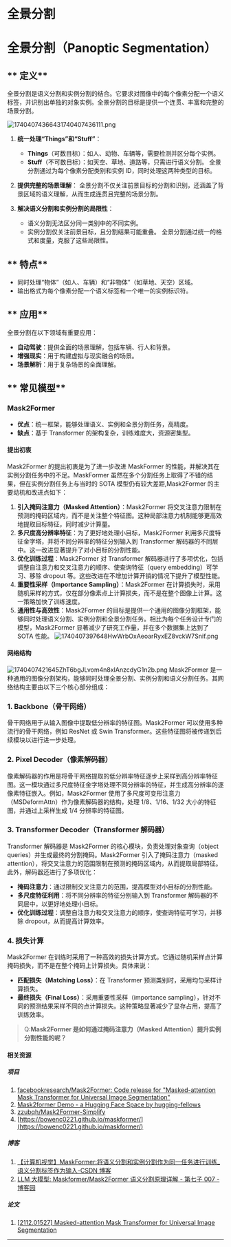# 全景分割

# **全景分割（Panoptic Segmentation）**

## ** 定义**

全景分割是语义分割和实例分割的结合。它要求对图像中的每个像素分配一个语义标签，并识别出单独的对象实例。全景分割的目标是提供一个连贯、丰富和完整的场景分割。

![17404074366431740407436111.png](https://fastly.jsdelivr.net/gh/tkzzzzzz6/imagehost@main/blog/17404074366431740407436111.png)

1. **统一处理“Things”和“Stuff”**：

   - **Things**（可数目标）：如人、动物、车辆等，需要检测并区分每个实例。
   - **Stuff**（不可数目标）：如天空、草地、道路等，只需进行语义分割。
     全景分割通过为每个像素分配类别和实例 ID，同时处理这两种类型的目标。
2. **提供完整的场景理解**：
   全景分割不仅关注前景目标的分割和识别，还涵盖了背景区域的语义理解，从而生成连贯且完整的场景分割。
3. **解决语义分割和实例分割的局限性**：

   - 语义分割无法区分同一类别中的不同实例。
   - 实例分割仅关注前景目标，且分割结果可能重叠。
     全景分割通过统一的格式和度量，克服了这些局限性。

## ** 特点**

- 同时处理“物体”（如人、车辆）和“非物体”（如草地、天空）区域。
- 输出格式为每个像素分配一个语义标签和一个唯一的实例标识符。

## ** 应用**

全景分割在以下领域有重要应用：

- **自动驾驶**：提供全面的场景理解，包括车辆、行人和背景。
- **增强现实**：用于构建虚拟与现实融合的场景。
- **场景解析**：用于复杂场景的全面理解。

## ** 常见模型**

### **Mask2Former**

- **优点**：统一框架，能够处理语义、实例和全景分割任务，高精度。
- **缺点**：基于 Transformer 的架构复杂，训练难度大，资源密集型。

#### 提出初衷

Mask2Former 的提出初衷是为了进一步改进 MaskFormer 的性能，并解决其在实例分割任务中的不足。MaskFormer 虽然在多个分割任务上取得了不错的结果，但在实例分割任务上与当时的 SOTA 模型仍有较大差距,Mask2Former 的主要动机和改进点如下：

1. **引入掩码注意力（Masked Attention）**：Mask2Former 将交叉注意力限制在预测的掩码区域内，而不是关注整个特征图。这种局部注意力机制能够更高效地提取目标特征，同时减少计算量。
2. **多尺度高分辨率特征**：为了更好地处理小目标，Mask2Former 利用多尺度特征金字塔，并将不同分辨率的特征分别输入到 Transformer 解码器的不同层中。这一改进显著提升了对小目标的分割性能。
3. **优化训练过程**：Mask2Former 对 Transformer 解码器进行了多项优化，包括调整自注意力和交叉注意力的顺序、使查询特征（query embedding）可学习、移除 dropout 等。这些改进在不增加计算开销的情况下提升了模型性能。
4. **重要性采样（Importance Sampling）**：Mask2Former 在计算损失时，采用随机采样的方式，仅在部分像素点上计算损失，而不是在整个图像上计算。这一策略加快了训练速度。
5. **通用性与高效性**：Mask2Former 的目标是提供一个通用的图像分割框架，能够同时处理语义分割、实例分割和全景分割任务。相比为每个任务设计专门的模型，Mask2Former 显著减少了研究工作量，并在多个数据集上达到了 SOTA 性能。
   ![1740407397648HwWrbOxAeoarRyxEZ8vckW7Snif.png](https://fastly.jsdelivr.net/gh/tkzzzzzz6/imagehost@main/blog/1740407397648HwWrbOxAeoarRyxEZ8vckW7Snif.png)

#### 网络结构

![1740407421645ZhT6bgJLvom4n8xIAnzcdyG1n2b.png](https://fastly.jsdelivr.net/gh/tkzzzzzz6/imagehost@main/blog/1740407421645ZhT6bgJLvom4n8xIAnzcdyG1n2b.png)
Mask2Former 是一种通用的图像分割架构，能够同时处理全景分割、实例分割和语义分割任务。其网络结构主要由以下三个核心部分组成：

### 1. **Backbone（骨干网络）**

骨干网络用于从输入图像中提取低分辨率的特征图。Mask2Former 可以使用多种流行的骨干网络，例如 ResNet 或 Swin Transformer。这些特征图将被传递到后续模块以进行进一步处理。

### 2. **Pixel Decoder（像素解码器）**

像素解码器的作用是将骨干网络提取的低分辨率特征逐步上采样到高分辨率特征图。这一模块通过多尺度特征金字塔处理不同分辨率的特征，并生成高分辨率的逐像素特征嵌入。例如，Mask2Former 使用了多尺度可变形注意力（MSDeformAttn）作为像素解码器的结构，处理 1/8、1/16、1/32 大小的特征图，并通过上采样生成 1/4 分辨率的特征图。

### 3. **Transformer Decoder（Transformer 解码器）**

Transformer 解码器是 Mask2Former 的核心模块，负责处理对象查询（object queries）并生成最终的分割掩码。Mask2Former 引入了掩码注意力（masked attention），将交叉注意力的范围限制在预测的掩码区域内，从而提取局部特征。此外，解码器还进行了多项优化：

- **掩码注意力**：通过限制交叉注意力的范围，提高模型对小目标的分割性能。
- **多尺度特征利用**：将不同分辨率的特征分别输入到 Transformer 解码器的不同层中，以更好地处理小目标。
- **优化训练过程**：调整自注意力和交叉注意力的顺序，使查询特征可学习，并移除 dropout，从而提高计算效率。

### 4. **损失计算**

Mask2Former 在训练时采用了一种高效的损失计算方式。它通过随机采样点计算掩码损失，而不是在整个掩码上计算损失。具体来说：

- **匹配损失（Matching Loss）**：在 Transformer 预测类别时，采用均匀采样计算损失。
- **最终损失（Final Loss）**：采用重要性采样（importance sampling），针对不同的预测结果采样不同的点计算损失。这种策略显著减少了显存占用，提高了训练效率。

> Q:**Mask2Former 是如何通过掩码注意力（Masked Attention）提升实例分割性能的呢？**

#### 相关资源

##### **项目**

1. [facebookresearch/Mask2Former: Code release for "Masked-attention Mask Transformer for Universal Image Segmentation"](https://github.com/facebookresearch/Mask2Former?tab=readme-ov-file)
2. [Mask2former Demo - a Hugging Face Space by hugging-fellows](https://huggingface.co/spaces/hugging-fellows/mask2former-demo)
3. [zzubqh/Mask2Former-Simplify](https://github.com/zzubqh/Mask2Former-Simplify?tab=readme-ov-file)
4. [https://bowenc0221.github.io/maskformer/](https://bowenc0221.github.io/maskformer/)

##### 博客

1. [【计算机视觉】MaskFormer:将语义分割和实例分割作为同一任务进行训练_语义分割标签作为输入-CSDN 博客](https://blog.csdn.net/wzk4869/article/details/131378109)
2. [LLM 大模型: Maskformer/Mask2Former 语义分割原理详解 - 第七子 007 - 博客园](https://www.cnblogs.com/theseventhson/p/18513038)

##### 论文

1. [[2112.01527] Masked-attention Mask Transformer for Universal Image Segmentation](https://arxiv.org/abs/2112.01527)

---

